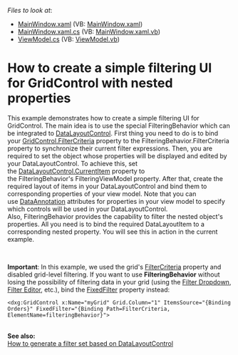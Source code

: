 <!-- default file list -->
*Files to look at*:

* [MainWindow.xaml](./CS/WpfApplication27/MainWindow.xaml) (VB: [MainWindow.xaml](./VB/WpfApplication27/MainWindow.xaml))
* [MainWindow.xaml.cs](./CS/WpfApplication27/MainWindow.xaml.cs) (VB: [MainWindow.xaml.vb](./VB/WpfApplication27/MainWindow.xaml.vb))
* [ViewModel.cs](./CS/WpfApplication27/ViewModel.cs) (VB: [ViewModel.vb](./VB/WpfApplication27/ViewModel.vb))
<!-- default file list end -->
# How to create a simple filtering UI for GridControl with nested properties


<p>This example demonstrates how to create a simple filtering UI for GridControl. The main idea is to use the special FilteringBehavior which can be integrated to <a href="https://documentation.devexpress.com/WPF/11540/Controls-and-Libraries/Layout-Management/Tile-and-Layout/Layout-and-Data-Layout-Controls/Data-Layout-Control">DataLayoutControl</a>. First thing you need to do is to bind your <a href="https://documentation.devexpress.com/WPF/DevExpress.Xpf.Grid.DataControlBase.FilterCriteria.property">GridControl.FilterCriteria</a> property to the FilteringBehavior.FilterCriteria property to synchronize their current filter expressions. Then, you are required to set the object whose properties will be displayed and edited by your DataLayoutControl. To achieve this, set the <a href="https://documentation.devexpress.com/WPF/DevExpress.Xpf.LayoutControl.DataLayoutControl.CurrentItem.property">DataLayoutControl.CurrentItem</a> property to the FilteringBehavior's FilteringViewModel property. After that, create the required layout of items in your DataLayoutControl and bind them to corresponding properties of your view model. Note that you can use <a href="https://msdn.microsoft.com/en-us/en-es/library/system.componentmodel.dataannotations(v=vs.110).aspx">DataAnnotation</a> attributes for properties in your view model to specify which controls will be used in your DataLayoutControl.<br>Also, FilteringBehavior provides the capability to filter the nested object's properties. All you need is to bind the required DataLayoutItem to a corresponding nested property. You will see this in action in the current example.</p>
<p> </p>
<p><strong>Important</strong>: In this example, we used the grid's <a href="https://documentation.devexpress.com/WPF/DevExpress.Xpf.Grid.DataControlBase.FilterCriteria.property">FilterCriteria</a> property and disabled grid-level filtering. If you want to use <strong>FilteringBehavior</strong> without losing the possibility of filtering data in your grid (using the <a href="https://documentation.devexpress.com/WPF/6133/Controls-and-Libraries/Data-Grid/Filtering-and-Searching/Filter-Dropdown">Filter Dropdown</a>, <a href="https://documentation.devexpress.com/WPF/7788/Controls-and-Libraries/Data-Grid/Filtering-and-Searching/Filter-Editor">Filter Editor</a>, etc.), bind the <a href="https://documentation.devexpress.com/#WPF/DevExpressXpfGridDataControlBase_FixedFiltertopic">FixedFilter</a> property instead:</p>


```xaml
<dxg:GridControl x:Name="myGrid" Grid.Column="1" ItemsSource="{Binding Orders}" FixedFilter="{Binding Path=FilterCriteria, ElementName=filteringBehavior}">
```


<p><br><strong>See also:<br></strong><a href="https://www.devexpress.com/Support/Center/p/T328691">How to generate a filter set based on DataLayoutControl</a><strong><br></strong></p>

<br/>


